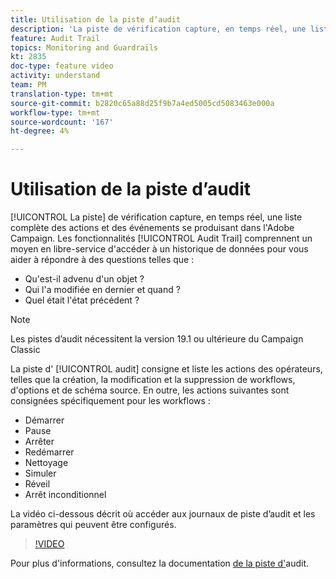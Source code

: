 ```yaml
---
title: Utilisation de la piste d’audit
description: 'La piste de vérification capture, en temps réel, une liste complète d''actions et de événements survenant dans l''Adobe Campaign. '
feature: Audit Trail
topics: Monitoring and Guardrails
kt: 2835
doc-type: feature video
activity: understand
team: PM
translation-type: tm+mt
source-git-commit: b2820c65a88d25f9b7a4ed5005cd5083463e000a
workflow-type: tm+mt
source-wordcount: '167'
ht-degree: 4%

---
```



# Utilisation de la piste d’audit

[!UICONTROL La piste] de vérification capture, en temps réel, une liste complète des actions et des événements se produisant dans l&#39;Adobe Campaign. Les fonctionnalités [!UICONTROL Audit Trail] comprennent un moyen en libre-service d&#39;accéder à un historique de données pour vous aider à répondre à des questions telles que :

* Qu&#39;est-il advenu d&#39;un objet ?
* Qui l&#39;a modifiée en dernier et quand ?
* Quel était l&#39;état précédent ?

>[!NOTE]
>
>Les pistes d’audit nécessitent la version 19.1 ou ultérieure du Campaign Classic

La piste d&#39; [!UICONTROL audit] consigne et liste les actions des opérateurs, telles que la création, la modification et la suppression de workflows, d&#39;options et de schéma source. En outre, les actions suivantes sont consignées spécifiquement pour les workflows :

* Démarrer
* Pause
* Arrêter
* Redémarrer
* Nettoyage
* Simuler
* Réveil
* Arrêt inconditionnel

La vidéo ci-dessous décrit où accéder aux journaux de piste d’audit et les paramètres qui peuvent être configurés.

>[!VIDEO](https://video.tv.adobe.com/v/27425?quality=12)

Pour plus d&#39;informations, consultez la documentation [de la piste d&#39;](https://docs.adobe.com/content/help/en/campaign-classic/using/monitoring-campaign-classic/production-procedures/audit-trail.html)audit.
